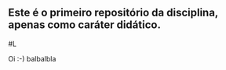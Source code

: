 ## Este é o primeiro repositório da disciplina, apenas como caráter didático.

#L

Oi :-)
balbalbla
